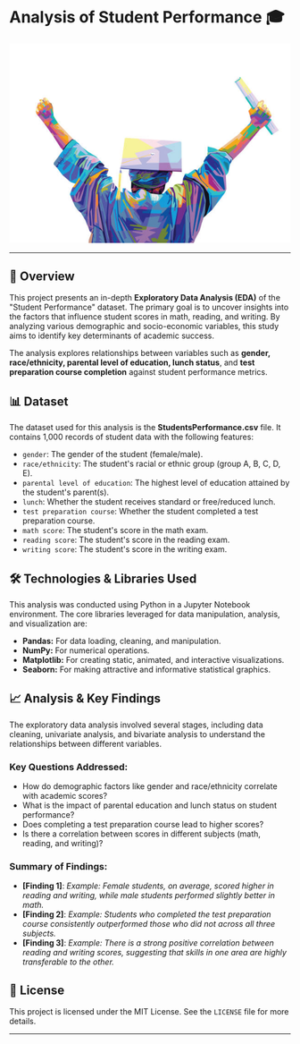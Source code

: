 # Analysis of Student Performance 🎓

![Student Performance Banner](https://github.com/hussain-data/Student-Performance-Analysis/blob/8dc106a2aba88ce2c843670e62e00eed7b9f243d/stdper.jpg)

----

## 📖 Overview

This project presents an in-depth **Exploratory Data Analysis (EDA)** of the "Student Performance" dataset. The primary goal is to uncover insights into the factors that influence student scores in math, reading, and writing. By analyzing various demographic and socio-economic variables, this study aims to identify key determinants of academic success.

The analysis explores relationships between variables such as **gender, race/ethnicity, parental level of education, lunch status**, and **test preparation course completion** against student performance metrics.


## 📊 Dataset

The dataset used for this analysis is the **StudentsPerformance.csv** file. It contains 1,000 records of student data with the following features:

* `gender`: The gender of the student (female/male).
* `race/ethnicity`: The student's racial or ethnic group (group A, B, C, D, E).
* `parental level of education`: The highest level of education attained by the student's parent(s).
* `lunch`: Whether the student receives standard or free/reduced lunch.
* `test preparation course`: Whether the student completed a test preparation course.
* `math score`: The student's score in the math exam.
* `reading score`: The student's score in the reading exam.
* `writing score`: The student's score in the writing exam.

## 🛠️ Technologies & Libraries Used

This analysis was conducted using Python in a Jupyter Notebook environment. The core libraries leveraged for data manipulation, analysis, and visualization are:

* **Pandas:** For data loading, cleaning, and manipulation.
* **NumPy:** For numerical operations.
* **Matplotlib:** For creating static, animated, and interactive visualizations.
* **Seaborn:** For making attractive and informative statistical graphics.

## 📈 Analysis & Key Findings

The exploratory data analysis involved several stages, including data cleaning, univariate analysis, and bivariate analysis to understand the relationships between different variables.

### Key Questions Addressed:
* How do demographic factors like gender and race/ethnicity correlate with academic scores?
* What is the impact of parental education and lunch status on student performance?
* Does completing a test preparation course lead to higher scores?
* Is there a correlation between scores in different subjects (math, reading, and writing)?

### Summary of Findings:
* **[Finding 1]**: *Example: Female students, on average, scored higher in reading and writing, while male students performed slightly better in math.*
* **[Finding 2]**: *Example: Students who completed the test preparation course consistently outperformed those who did not across all three subjects.*
* **[Finding 3]**: *Example: There is a strong positive correlation between reading and writing scores, suggesting that skills in one area are highly transferable to the other.*

## 📜 License

This project is licensed under the MIT License. See the `LICENSE` file for more details.

---
